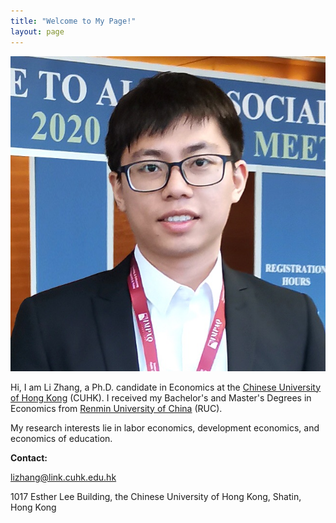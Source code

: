 ```yaml
---
title: "Welcome to My Page!"
layout: page
---
```


![screenshot](https://github.com/lizhangecon/lizhangecon.github.io/blob/master/webpage_picture.jpg)

Hi, I am Li Zhang, a Ph.D. candidate in Economics at the [Chinese University of Hong Kong](https://www.econ.cuhk.edu.hk) (CUHK). I received my Bachelor's and Master's Degrees in Economics from [Renmin University of China](https://ae.ruc.edu.cn) (RUC).

My research interests lie in labor economics, development economics, and economics of education. 

**Contact:**

[lizhang@link.cuhk.edu.hk](mailto:lizhang@link.cuhk.edu.hk)

1017 Esther Lee Building, the Chinese University of Hong Kong, Shatin, Hong Kong

